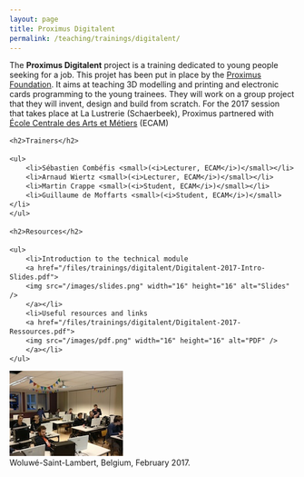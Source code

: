 ```yaml
---
layout: page
title: Proximus Digitalent
permalink: /teaching/trainings/digitalent/
---
```


<div class="page-col-wrapper">
  <div class="page-col page-col-1">
    <p>The <b>Proximus Digitalent</b> project is a training dedicated to young
    people seeking for a job. This projet has been put in place by the 
    <a href="https://www.proximus.com/en/foundation#title-1">Proximus
    Foundation</a>. It aims at teaching 3D modelling and printing and electronic
    cards programming to the young trainees. They will work on a group project
    that they will invent, design and build from scratch. For the 2017 session
    that takes place at La Lustrerie (Schaerbeek), Proximus partnered with
    <a href="http://www.vinci.be/fr-be/ecam">École Centrale des Arts et
    Métiers</a> (ECAM)</p>

    <h2>Trainers</h2>

    <ul>
        <li>Sébastien Combéfis <small>(<i>Lecturer, ECAM</i>)</small></li>
        <li>Arnaud Wiertz <small>(<i>Lecturer, ECAM</i>)</small></li>
        <li>Martin Crappe <small>(<i>Student, ECAM</i>)</small></li>
        <li>Guillaume de Moffarts <small>(<i>Student, ECAM</i>)</small></li>
    </ul>

    <h2>Resources</h2>

    <ul>
        <li>Introduction to the technical module
        <a href="/files/trainings/digitalent/Digitalent-2017-Intro-Slides.pdf">
        <img src="/images/slides.png" width="16" height="16" alt="Slides" />
        </a></li>
        <li>Useful resources and links
        <a href="/files/trainings/digitalent/Digitalent-2017-Ressources.pdf">
        <img src="/images/pdf.png" width="16" height="16" alt="PDF" />
        </a></li>
    </ul>
  </div>
  <div class="page-col page-col-2">
    <p><img src="/images/woluwe-saint-lambert.jpg"
    alt="Woluwé-Saint-Lambert, Belgium, February 2017." width="200"
    height="150" /><br />Woluwé-Saint-Lambert, Belgium, February 2017.</p>
  </div>
</div>
